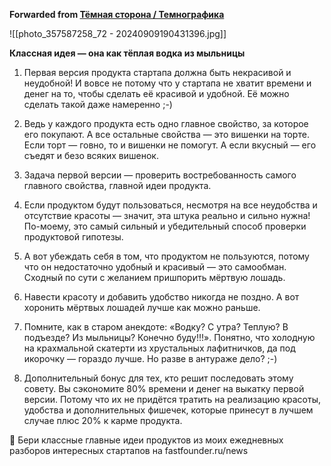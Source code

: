 **Forwarded from [Тёмная сторона / Темнографика](https://t.me/temno/5460)**

![[photo_357587258_72 - 20240909190431396.jpg]]

**Классная идея — она как тёплая водка из мыльницы**

1. Первая версия продукта стартапа должна быть некрасивой и неудобной! И вовсе не потому что у стартапа не хватит времени и денег на то, чтобы сделать её красивой и удобной. Её можно сделать такой даже намеренно ;-)

2. Ведь у каждого продукта есть одно главное свойство, за которое его покупают. А все остальные свойства — это вишенки на торте. Если торт — говно, то и вишенки не помогут. А если вкусный — его съедят и безо всяких вишенок.

3. Задача первой версии — проверить востребованность самого главного свойства, главной идеи продукта.

4. Если продуктом будут пользоваться, несмотря на все неудобства и отсутствие красоты — значит, эта штука реально и сильно нужна! По-моему, это самый сильный и убедительный способ проверки продуктовой гипотезы.

5. А вот убеждать себя в том, что продуктом не пользуются, потому что он недостаточно удобный и красивый — это самообман. Сходный по сути с желанием пришпорить мёртвую лошадь. 

6. Навести красоту и добавить удобство никогда не поздно. А вот хоронить мёртвых лошадей лучше как можно раньше. 

7. Помните, как в старом анекдоте: «Водку? С утра? Теплую? В подъезде? Из мыльницы? Конечно буду!!!⁠». Понятно, что холодную на крахмальной скатерти из хрустальных лафитничков, да под икорочку — гораздо лучше. Но разве в антураже дело? ;-)

8. Дополнительный бонус для тех, кто решит последовать этому совету. Вы сэкономите 80% времени и денег на выкатку первой версии. Потому что их не придётся тратить на реализацию красоты, удобства и дополнительных фишечек, которые принесут в лучшем случае плюс 20% к карме продукта.

💪 Бери классные главные идеи продуктов из моих ежедневных разборов интересных стартапов на fastfounder.ru/news